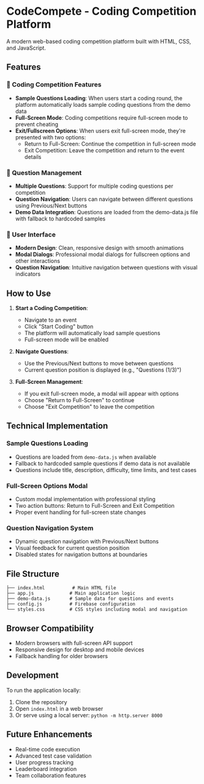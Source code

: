 # CodeCompete - Coding Competition Platform

A modern web-based coding competition platform built with HTML, CSS, and JavaScript.

## Features

### 🎯 Coding Competition Features
- **Sample Questions Loading**: When users start a coding round, the platform automatically loads sample coding questions from the demo data
- **Full-Screen Mode**: Coding competitions require full-screen mode to prevent cheating
- **Exit/Fullscreen Options**: When users exit full-screen mode, they're presented with two options:
  - Return to Full-Screen: Continue the competition in full-screen mode
  - Exit Competition: Leave the competition and return to the event details

### 📝 Question Management
- **Multiple Questions**: Support for multiple coding questions per competition
- **Question Navigation**: Users can navigate between different questions using Previous/Next buttons
- **Demo Data Integration**: Questions are loaded from the demo-data.js file with fallback to hardcoded samples

### 🎨 User Interface
- **Modern Design**: Clean, responsive design with smooth animations
- **Modal Dialogs**: Professional modal dialogs for fullscreen options and other interactions
- **Question Navigation**: Intuitive navigation between questions with visual indicators

## How to Use

1. **Start a Coding Competition**:
   - Navigate to an event
   - Click "Start Coding" button
   - The platform will automatically load sample questions
   - Full-screen mode will be enabled

2. **Navigate Questions**:
   - Use the Previous/Next buttons to move between questions
   - Current question position is displayed (e.g., "Questions (1/3)")

3. **Full-Screen Management**:
   - If you exit full-screen mode, a modal will appear with options
   - Choose "Return to Full-Screen" to continue
   - Choose "Exit Competition" to leave the competition

## Technical Implementation

### Sample Questions Loading
- Questions are loaded from `demo-data.js` when available
- Fallback to hardcoded sample questions if demo data is not available
- Questions include title, description, difficulty, time limits, and test cases

### Full-Screen Options Modal
- Custom modal implementation with professional styling
- Two action buttons: Return to Full-Screen and Exit Competition
- Proper event handling for full-screen state changes

### Question Navigation System
- Dynamic question navigation with Previous/Next buttons
- Visual feedback for current question position
- Disabled states for navigation buttons at boundaries

## File Structure
```
├── index.html          # Main HTML file
├── app.js             # Main application logic
├── demo-data.js       # Sample data for questions and events
├── config.js          # Firebase configuration
└── styles.css         # CSS styles including modal and navigation
```

## Browser Compatibility
- Modern browsers with full-screen API support
- Responsive design for desktop and mobile devices
- Fallback handling for older browsers

## Development
To run the application locally:
1. Clone the repository
2. Open `index.html` in a web browser
3. Or serve using a local server: `python -m http.server 8000`

## Future Enhancements
- Real-time code execution
- Advanced test case validation
- User progress tracking
- Leaderboard integration
- Team collaboration features

